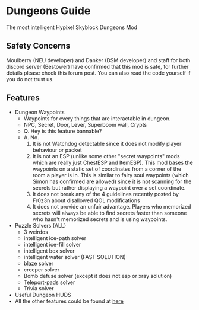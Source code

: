 # Dungeons Guide
The most intelligent Hypixel Skyblock Dungeons Mod
## Safety Concerns 
Moulberry (NEU developer) and Danker (DSM developer) and staff for both discord server (Bestower) have confirmed that this mod is safe, for further details please check this forum post. You can also read the code yourself if you do not trust us. 
## Features
- Dungeon Waypoints
  - Waypoints for every things that are interactable in dungeon.
  - NPC, Secret, Door, Lever, Superboom wall, Crypts
  - Q. Hey is this feature bannable?
  - A. No.
    1. It is not Watchdog detectable since it does not modify player behaviour or packet
    2. It is not an ESP (unlike some other "secret waypoints" mods which are really just ChestESP and ItemESP). This mod bases the waypoints on a static set of coordinates from a corner of the room a player is in. This is similar to fairy soul waypoints (which Simon has confirmed are allowed) since it is not scanning for the secrets but rather displaying a waypoint over a set coordinate.
    3. It does not break any of the 4 guidelines recently posted by Fr0z3n about disallowed QOL modifications
    4. It does not provide an unfair advantage. Players who memorized secrets will always be able to find secrets faster than someone who hasn't memorized secrets and is using waypoints. 
- Puzzle Solvers (ALL)
  - 3 weirdos
  - intelligent ice-path solver
  - intelligent ice-fill solver
  - intelligent box solver
  - intelligent water solver (FAST SOLUTION)
  - blaze solver
  - creeper solver
  - Bomb defuse solver (except it does not esp or xray solution)
  - Teleport-pads solver
  - Trivia solver
- Useful Dungeon HUDS
- All the other features could be found at [here](https://dungeonsguide.gitbook.io/)


